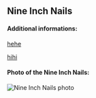 ## Nine Inch Nails
#### Additional informations:
[hehe](hehe)

[hihi](hihi)

#### Photo of the Nine Inch Nails:
![Nine Inch Nails photo](https://upload.wikimedia.org/wikipedia/commons/thumb/f/f3/NIN_%40_Aragon%2C_Chicago_10_25_2018_%2846252620014%29.jpg/289px-NIN_%40_Aragon%2C_Chicago_10_25_2018_%2846252620014%29.jpg)
